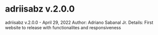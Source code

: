 # adriisabz v.2.0.0

adriisabz v.2.0.0 - April 29, 2022
Author: Adriano Sabanal Jr.
Details: First website to release with functionalites and responsiveness
